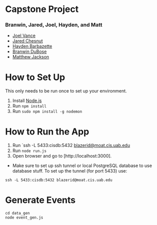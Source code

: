 # Capstone Project
### Branwin, Jared, Joel, Hayden, and Matt
* [Joel Vance](mailto:bamafever615+smarthome@gmail.com)
* [Jared Chesnut ](mailto:red.chesnut@yahoo.com)
* [Hayden Barbazette](mailto:hayden.barbazette+smarthome@gmail.com)
* [Branwin DuBose](mailto:branwindubose+smarthome@gmail.com)
* [Matthew Jackson](mailto:jacksonmatt1024+smarthome@gmail.com)

# How to Set Up 
This only needs to be run once to set up your environment.
1. Install [Node.js](https://nodejs.org/en/download/current/)
1. Run `npm install`
1. Run `sudo npm install -g nodemon`

# How to Run the App
1. Run `ssh -L 5433:cisdb:5432 blazerid@moat.cis.uab.edu
1. Run `node run.js`
1. Open browser and go to [http://localhost:3000].

* Make sure to set up ssh tunnel or local PostgreSQL database to use database stuff. To set up the tunnel (for port 5433) use:

```
ssh -L 5433:cisdb:5432 blazerid@moat.cis.uab.edu
```

# Generate Events
```
cd data_gen
node event_gen.js
```
